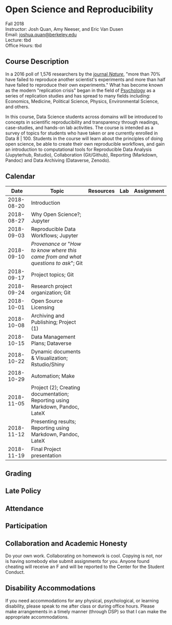 # Open Science and Reproducibility

Fall 2018  
Instructor: Josh Quan, Amy Neeser, and Eric Van Dusen  
Email: joshua.quan@berkeley.edu  
Lecture: tbd  
Office Hours: tbd  


## Course Description

In a 2016 poll of 1,576 researchers by the [journal _Nature_](https://www.nature.com/news/1-500-scientists-lift-the-lid-on-reproducibility-1.19970), "more than 70% have failed to reproduce another scientist's experiments and more than half have failed to reproduce their own experiments." What has become known as the modern "replication crisis" began in the field of [Psychology](http://science.sciencemag.org/content/349/6251/aac4716) as a series of replication studies and has spread to many fields including: Economics, Medicine, Political Science, Physics, Environmental Science, and others.

 In this course, Data Science students across domains will be introduced to concepts in scientific reproducibility and transparency through readings, case-studies, and hands-on lab activities. The course is intended as a survey of topics for students who have taken or are currently enrolled in Data 8 | 100. Students in the course will learn about the principles of doing open science, be able to create their own reproducible workflows, and gain an introduction to computational tools for Reproducible Data Analysis (Jupyterhub, Rstudio), Collaboration (Git/Github), Reporting (Markdown, Pandoc) and Data Archiving (Dataverse, Zenodo).



## Calendar

| Date       | Topic | Resources | Lab | Assignment |
|------------|-------|-----------|-----|------------|
| 2018-08-20 | Introduction     |           |     |            |
| 2018-08-27 | Why Open Science?; Jupyter       |           |     |            |
| 2018-09-03 | Reproducible Data Workflows; Jupyter       |           |     |            |
| 2018-09-10 | _Provenance_ or "_How to know where this came from and what questions to ask_"; Git     |           |     |            |
| 2018-09-17 | Project topics; Git      |           |     |            |
| 2018-09-24 | Research project organization; Git    |           |     |            |
| 2018-10-01 | Open Source Licensing      |           |     |            |
| 2018-10-08 | Archiving and Publishing; Project (1)      |           |     |            |
| 2018-10-15 | Data Management Plans; Dataverse       |           |     |            |
| 2018-10-22 | Dynamic documents & Visualization; Rstudio/Shiny   |           |     |            |
| 2018-10-29 | Automation; Make   |           |     |            |
| 2018-11-05 | Project (2); Creating documentation; Reporting using Markdown, Pandoc, LateX      |           |     |            |
| 2018-11-12 | Presenting results; Reporting using Markdown, Pandoc, LateX      |           |     |            |
| 2018-11-19 | Final Project presentation     |           |     |            |


## Grading



## Late Policy


## Attendance


## Participation

## Collaboration and Academic Honesty

Do your own work. Collaborating on homework is cool. Copying is not, nor is having somebody else submit assignments for you. Anyone found cheating will receive an F and will be reported to the Center for the Student Conduct.

## Disability Accommodations

If you need accommodations for any physical, psychological, or learning disability, please speak to me after class or during office hours. Please make arrangements in a timely manner (through DSP) so that I can make the appropriate accommodations.
